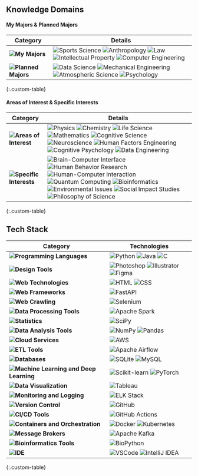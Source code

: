 
## Knowledge Domains

#### My Majors & Planned Majors

| **Category** | **Details** |
|--------------|-------------|
| **![My Majors](https://img.shields.io/badge/My%20Majors-EAF4FB?style=flat-square)** | ![Sports Science](https://img.shields.io/badge/Sports%20Science-A8E1DB?style=flat-square) ![Anthropology](https://img.shields.io/badge/Anthropology-A8E1DB?style=flat-square) ![Law](https://img.shields.io/badge/Law-A8E1DB?style=flat-square) ![Intellectual Property](https://img.shields.io/badge/Intellectual%20Property-A8E1DB?style=flat-square) ![Computer Engineering](https://img.shields.io/badge/Computer%20Engineering-C1B3F2?style=flat-square) |
| **![Planned Majors](https://img.shields.io/badge/Planned%20Majors-EAF4FB?style=flat-square)** | ![Data Science](https://img.shields.io/badge/Data%20Science-EAF4FB?style=flat-square) ![Mechanical Engineering](https://img.shields.io/badge/Mechanical%20Engineering-FFCBDF?style=flat-square) ![Atmospheric Science](https://img.shields.io/badge/Atmospheric%20Science-FFCBDF?style=flat-square) ![Psychology](https://img.shields.io/badge/Psychology-FFCBDF?style=flat-square) |
{:.custom-table}

#### Areas of Interest & Specific Interests

| **Category** | **Details** |
|--------------|-------------|
| **![Areas of Interest](https://img.shields.io/badge/Areas%20of%20Interest-EAF4FB?style=flat-square)** | ![Physics](https://img.shields.io/badge/Physics-A8E1DB?style=flat-square) ![Chemistry](https://img.shields.io/badge/Chemistry-A8E1DB?style=flat-square) ![Life Science](https://img.shields.io/badge/Life%20Science-A8E1DB?style=flat-square) ![Mathematics](https://img.shields.io/badge/Mathematics-A8E1DB?style=flat-square) ![Cognitive Science](https://img.shields.io/badge/Cognitive%20Science-C1B3F2?style=flat-square) ![Neuroscience](https://img.shields.io/badge/Neuroscience-C1B3F2?style=flat-square) ![Human Factors Engineering](https://img.shields.io/badge/Human%20Factors%20Engineering-C1B3F2?style=flat-square) ![Cognitive Psychology](https://img.shields.io/badge/Cognitive%20Psychology-C1B3F2?style=flat-square) ![Data Engineering](https://img.shields.io/badge/Data%20Engineering-EAF4FB?style=flat-square) |
| **![Specific Interests](https://img.shields.io/badge/Specific%20Interests-EAF4FB?style=flat-square)** | ![Brain-Computer Interface](https://img.shields.io/badge/Brain--Computer%20Interface-A8E1DB?style=flat-square) ![Human Behavior Research](https://img.shields.io/badge/Human%20Behavior%20Research-C1B3F2?style=flat-square) ![Human-Computer Interaction](https://img.shields.io/badge/Human--Computer%20Interaction-C1B3F2?style=flat-square) ![Quantum Computing](https://img.shields.io/badge/Quantum%20Computing-FFCBDF?style=flat-square) ![Bioinformatics](https://img.shields.io/badge/Bioinformatics-FFCBDF?style=flat-square) ![Environmental Issues](https://img.shields.io/badge/Environmental%20Issues-EAF4FB?style=flat-square) ![Social Impact Studies](https://img.shields.io/badge/Social%20Impact%20Studies-EAF4FB?style=flat-square) ![Philosophy of Science](https://img.shields.io/badge/Philosophy%20of%20Science-EAF4FB?style=flat-square) |
{:.custom-table}

## Tech Stack

| **Category** | **Technologies** |
|--------------|-------------------|
| **![Programming Languages](https://img.shields.io/badge/Programming%20Languages-EAF4FB?style=flat-square)** | ![Python](https://img.shields.io/badge/Python-A8E1DB?style=flat-square&logo=Python&logoColor=EAF4FB) ![Java](https://img.shields.io/badge/Java-C1B3F2?style=flat-square&logo=Java&logoColor=EAF4FB) ![C](https://img.shields.io/badge/C-FFCBDF?style=flat-square&logo=C&logoColor=EAF4FB) |
| **![Design Tools](https://img.shields.io/badge/Design%20Tools-EAF4FB?style=flat-square)** | ![Photoshop](https://img.shields.io/badge/Photoshop-A8E1DB?style=flat-square&logo=Adobe-Photoshop&logoColor=EAF4FB) ![Illustrator](https://img.shields.io/badge/Illustrator-A8E1DB?style=flat-square&logo=Adobe-Illustrator&logoColor=EAF4FB) ![Figma](https://img.shields.io/badge/Figma-A8E1DB?style=flat-square&logo=Figma&logoColor=EAF4FB) |
| **![Web Technologies](https://img.shields.io/badge/Web%20Technologies-EAF4FB?style=flat-square)** | ![HTML](https://img.shields.io/badge/HTML-A8E1DB?style=flat-square&logo=HTML5&logoColor=EAF4FB) ![CSS](https://img.shields.io/badge/CSS-A8E1DB?style=flat-square&logo=CSS3&logoColor=EAF4FB) |
| **![Web Frameworks](https://img.shields.io/badge/Web%20Frameworks-EAF4FB?style=flat-square)** | ![FastAPI](https://img.shields.io/badge/FastAPI-C1B3F2?style=flat-square&logo=FastAPI&logoColor=EAF4FB) |
| **![Web Crawling](https://img.shields.io/badge/Web%20Crawling-EAF4FB?style=flat-square)** | ![Selenium](https://img.shields.io/badge/Selenium-FFCBDF?style=flat-square&logo=Selenium&logoColor=EAF4FB) |
| **![Data Processing Tools](https://img.shields.io/badge/Data%20Processing%20Tools-EAF4FB?style=flat-square)** | ![Apache Spark](https://img.shields.io/badge/Apache%20Spark-A8E1DB?style=flat-square&logo=Apache-Spark&logoColor=EAF4FB) |
| **![Statistics](https://img.shields.io/badge/Statistics-EAF4FB?style=flat-square)** | ![SciPy](https://img.shields.io/badge/SciPy-FFCBDF?style=flat-square&logo=Scipy&logoColor=EAF4FB) |
| **![Data Analysis Tools](https://img.shields.io/badge/Data%20Analysis%20Tools-EAF4FB?style=flat-square)** | ![NumPy](https://img.shields.io/badge/NumPy-A8E1DB?style=flat-square&logo=NumPy&logoColor=EAF4FB) ![Pandas](https://img.shields.io/badge/Pandas-C1B3F2?style=flat-square&logo=Pandas&logoColor=EAF4FB) |
| **![Cloud Services](https://img.shields.io/badge/Cloud%20Services-EAF4FB?style=flat-square)** | ![AWS](https://img.shields.io/badge/AWS-A8E1DB?style=flat-square&logo=Amazon-AWS&logoColor=EAF4FB) |
| **![ETL Tools](https://img.shields.io/badge/ETL%20Tools-EAF4FB?style=flat-square)** | ![Apache Airflow](https://img.shields.io/badge/Apache%20Airflow-C1B3F2?style=flat-square&logo=Apache-Airflow&logoColor=EAF4FB) |
| **![Databases](https://img.shields.io/badge/Databases-EAF4FB?style=flat-square)** | ![SQLite](https://img.shields.io/badge/SQLite-A8E1DB?style=flat-square&logo=SQLite&logoColor=EAF4FB) ![MySQL](https://img.shields.io/badge/MySQL-A8E1DB?style=flat-square&logo=MySQL&logoColorEAF4FB) |
| **![Machine Learning and Deep Learning](https://img.shields.io/badge/Machine%20Learning%20and%20Deep%20Learning-EAF4FB?style=flat-square)** | ![Scikit-learn](https://img.shields.io/badge/Scikit--learn-FFCBDF?style=flat-square&logo=scikit-learn&logoColor=EAF4FB) ![PyTorch](https://img.shields.io/badge/PyTorch-C1B3F2?style=flat-square&logo=PyTorch&logoColor=EAF4FB) |
| **![Data Visualization](https://img.shields.io/badge/Data%20Visualization-EAF4FB?style=flat-square)** | ![Tableau](https://img.shields.io/badge/Tableau-FFCBDF?style=flat-square&logo=Tableau&logoColor=EAF4FB) |
| **![Monitoring and Logging](https://img.shields.io/badge/Monitoring%20and%20Logging-EAF4FB?style=flat-square)** | ![ELK Stack](https://img.shields.io/badge/ELK%20Stack-A8E1DB?style=flat-square&logo=Elastic-Stack&logoColor=EAF4FB) |
| **![Version Control](https://img.shields.io/badge/Version%20Control-EAF4FB?style=flat-square)** | ![GitHub](https://img.shields.io/badge/GitHub-A8E1DB?style=flat-square&logo=GitHub&logoColor=EAF4FB) |
| **![CI/CD Tools](https://img.shields.io/badge/CI%2FCD%20Tools-EAF4FB?style=flat-square)** | ![GitHub Actions](https://img.shields.io/badge/GitHub%20Actions-C1B3F2?style=flat-square&logo=GitHub-Actions&logoColor=EAF4FB) |
| **![Containers and Orchestration](https://img.shields.io/badge/Containers%20and%20Orchestration-EAF4FB?style=flat-square)** | ![Docker](https://img.shields.io/badge/Docker-A8E1DB?style=flat-square&logo=Docker&logoColor=EAF4FB) ![Kubernetes](https://img.shields.io/badge/Kubernetes-FFCBDF?style=flat-square&logo=Kubernetes&logoColor=EAF4FB) |
| **![Message Brokers](https://img.shields.io/badge/Message%20Brokers-EAF4FB?style=flat-square)** | ![Apache Kafka](https://img.shields.io/badge/Apache%20Kafka-FFCBDF?style=flat-square&logo=Apache-Kafka&logoColor=EAF4FB) |
| **![Bioinformatics Tools](https://img.shields.io/badge/Bioinformatics%20Tools-EAF4FB?style=flat-square)** | ![BioPython](https://img.shields.io/badge/BioPython-FFCBDF?style=flat-square&logo=Biopython&logoColor=EAF4FB) |
| **![IDE](https://img.shields.io/badge/IDE-EAF4FB?style=flat-square)** | ![VSCode](https://img.shields.io/badge/VSCode-A8E1DB?style=flat-square&logo=Visual-Studio-Code&logoColor=EAF4FB) ![IntelliJ IDEA](https://img.shields.io/badge/IntelliJ%20IDEA-FFCBDF?style=flat-square&logo=IntelliJ-IDEA&logoColor=EAF4FB) |
{:.custom-table}

